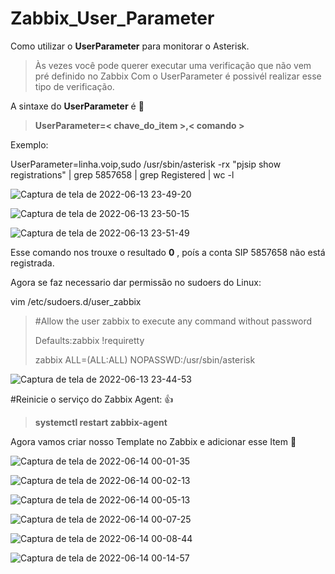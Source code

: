 
# Zabbix_User_Parameter
Como utilizar o **UserParameter** para monitorar o Asterisk.
> Às vezes você pode querer executar uma verificação  que não vem pré definido no Zabbix
> Com o UserParameter é possivél realizar esse tipo de verificação.



A sintaxe do **UserParameter** é  :eyes:


> **UserParameter=< chave_do_item >,< comando >**
>  
> 
  Exemplo:
  
  UserParameter=linha.voip,sudo /usr/sbin/asterisk -rx "pjsip show registrations" | grep 5857658 | grep Registered | wc -l
  
  ![Captura de tela de 2022-06-13 23-49-20](https://user-images.githubusercontent.com/102430464/173483024-f7f47b01-a261-47b1-b69f-616ff9dfe8aa.png)
  
  ![Captura de tela de 2022-06-13 23-50-15](https://user-images.githubusercontent.com/102430464/173483121-55c7ca12-8166-4bd4-a9e2-b92fc71f730d.png)
  
  ![Captura de tela de 2022-06-13 23-51-49](https://user-images.githubusercontent.com/102430464/173483327-bc015137-8a9d-4622-8caa-cba616514876.png)


  Esse comando nos trouxe o resultado **0** , poís a conta SIP 5857658 não está registrada.
  
  
  


Agora se faz necessario dar permissão no sudoers do Linux:


vim /etc/sudoers.d/user_zabbix


> #Allow the user zabbix to execute any command without password
> 
> Defaults:zabbix !requiretty
> 
> zabbix  ALL=(ALL:ALL) NOPASSWD:/usr/sbin/asterisk

![Captura de tela de 2022-06-13 23-44-53](https://user-images.githubusercontent.com/102430464/173482560-9487a7e3-2bf0-43df-8125-86d5f5570396.png)

 #Reinicie o serviço do Zabbix Agent: :+1: 
> **systemctl restart zabbix-agent**


Agora vamos criar nosso Template  no Zabbix e adicionar esse Item   :clap:


![Captura de tela de 2022-06-14 00-01-35](https://user-images.githubusercontent.com/102430464/173484639-6a3cbfa2-2f9c-4741-a8a5-73d93dccd5a5.png)

![Captura de tela de 2022-06-14 00-02-13](https://user-images.githubusercontent.com/102430464/173484660-1966cdff-ec62-4773-9d1d-4bfd28aeeb74.png)

![Captura de tela de 2022-06-14 00-05-13](https://user-images.githubusercontent.com/102430464/173484888-52432fa5-9053-421e-935f-c78e1de9d358.png)


![Captura de tela de 2022-06-14 00-07-25](https://user-images.githubusercontent.com/102430464/173485202-758961e3-693f-408b-bfb0-64375555708d.png)

![Captura de tela de 2022-06-14 00-08-44](https://user-images.githubusercontent.com/102430464/173485318-e2a1fc9f-26ef-4586-8174-46bfca65648d.png)

![Captura de tela de 2022-06-14 00-14-57](https://user-images.githubusercontent.com/102430464/173485931-24005c53-9177-45fa-aace-2fd7f7c0b9c3.png)







